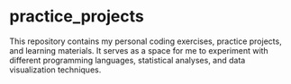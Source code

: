 # practice_projects
This repository contains my personal coding exercises, practice projects, and learning materials. It serves as a space for me to experiment with different programming languages, statistical analyses, and data visualization techniques.

